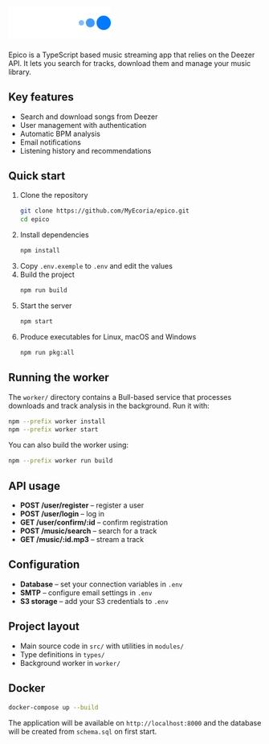 ![Epico Logo](assets/logo.png)
---

Epico is a TypeScript based music streaming app that relies on the Deezer API.
It lets you search for tracks, download them and manage your music library.

## Key features
- Search and download songs from Deezer
- User management with authentication
- Automatic BPM analysis
- Email notifications
- Listening history and recommendations

## Quick start
1. Clone the repository
   ```sh
   git clone https://github.com/MyEcoria/epico.git
   cd epico
   ```
2. Install dependencies
   ```sh
   npm install
   ```
3. Copy `.env.exemple` to `.env` and edit the values
4. Build the project
   ```sh
   npm run build
   ```
5. Start the server
   ```sh
   npm start
   ```
6. Produce executables for Linux, macOS and Windows
   ```sh
   npm run pkg:all
   ```

## Running the worker
The `worker/` directory contains a Bull-based service that processes downloads
and track analysis in the background. Run it with:
```sh
npm --prefix worker install
npm --prefix worker start
```
You can also build the worker using:
```sh
npm --prefix worker run build
```

## API usage
- **POST /user/register** – register a user
- **POST /user/login** – log in
- **GET /user/confirm/:id** – confirm registration
- **POST /music/search** – search for a track
- **GET /music/:id.mp3** – stream a track

## Configuration
- **Database** – set your connection variables in `.env`
- **SMTP** – configure email settings in `.env`
- **S3 storage** – add your S3 credentials to `.env`

## Project layout
- Main source code in `src/` with utilities in `modules/`
- Type definitions in `types/`
- Background worker in `worker/`

## Docker
```sh
docker-compose up --build
```
The application will be available on `http://localhost:8000` and the database
will be created from `schema.sql` on first start.

